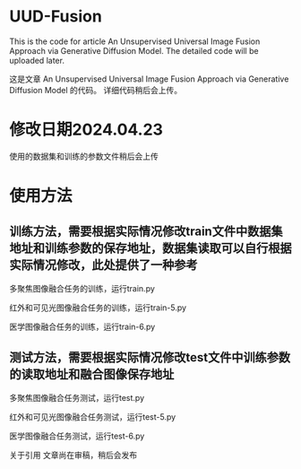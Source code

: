 # UUD-Fusion
This is the code for article An Unsupervised Universal Image Fusion Approach via Generative Diffusion
Model. The detailed code will be uploaded later.

这是文章 An Unsupervised Universal Image Fusion Approach via Generative Diffusion
Model 的代码。 详细代码稍后会上传。

# 修改日期2024.04.23
使用的数据集和训练的参数文件稍后会上传

# 使用方法
## 训练方法，需要根据实际情况修改train文件中数据集地址和训练参数的保存地址，数据集读取可以自行根据实际情况修改，此处提供了一种参考
多聚焦图像融合任务的训练，运行train.py

红外和可见光图像融合任务的训练，运行train-5.py

医学图像融合任务的训练，运行train-6.py

## 测试方法，需要根据实际情况修改test文件中训练参数的读取地址和融合图像保存地址
多聚焦图像融合任务测试，运行test.py

红外和可见光图像融合任务测试，运行test-5.py

医学图像融合任务测试，运行test-6.py

关于引用
文章尚在审稿，稍后会发布
